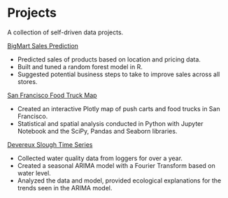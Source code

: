 # Projects

A collection of self-driven data projects.

[BigMart Sales Prediction](https://github.com/chriscross00/projects/blob/master/bigmart_sales/bigmart_sales_report.md)
* Predicted sales of products based on location and pricing data.
* Built and tuned a random forest model in R.
* Suggested potential business steps to take to improve sales across all stores.

[San Francisco Food Truck Map](https://nbviewer.jupyter.org/github/chriscross00/projects/blob/e9d176ecc9762848bc45723d9aee993c5d2c81f4/sf_food/sf_food.ipynb)
* Created an interactive Plotly map of push carts and food trucks in San Francisco.
* Statistical and spatial analysis conducted in Python with Jupyter Notebook and the SciPy, Pandas and Seaborn libraries.

[Devereux Slough Time Series](https://github.com/chriscross00/projects/tree/master/devereux_arima/reports)
* Collected water quality data from loggers for over a year.
* Created a seasonal ARIMA model with a Fourier Transform based on water level.
* Analyzed the data and model, provided ecological explanations for the trends seen in the ARIMA model. 
